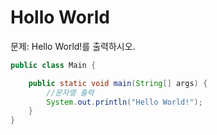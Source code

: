 # Hollo World

문제: Hello World!를 출력하시오.

```java
public class Main {

    public static void main(String[] args) {
        //문자열 출력
        System.out.println("Hello World!");
    }
}
```